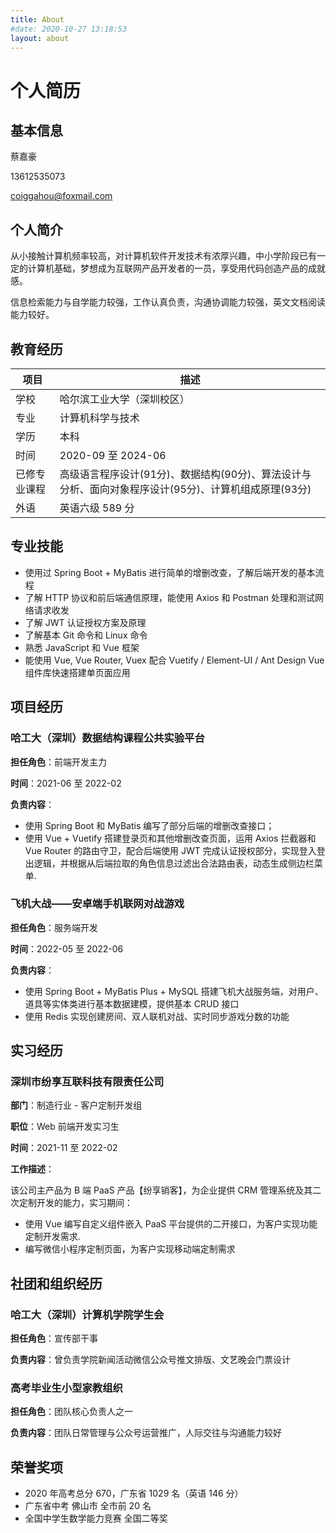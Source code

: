 ```yaml
---
title: About
#date: 2020-10-27 13:18:53
layout: about
---
```


# 个人简历

## 基本信息

蔡嘉豪

13612535073

coiggahou@foxmail.com

## 个人简介

从小接触计算机频率较高，对计算机软件开发技术有浓厚兴趣，中小学阶段已有一定的计算机基础，梦想成为互联网产品开发者的一员，享受用代码创造产品的成就感。

信息检索能力与自学能力较强，工作认真负责，沟通协调能力较强，英文文档阅读能力较好。

## 教育经历

| 项目         | 描述                                                         |
| ------------ | ------------------------------------------------------------ |
| 学校         | 哈尔滨工业大学（深圳校区）                                   |
| 专业         | 计算机科学与技术                                             |
| 学历         | 本科                                                         |
| 时间         | 2020-09 至 2024-06                                           |
| 已修专业课程 | 高级语言程序设计(91分)、数据结构(90分)、算法设计与分析、面向对象程序设计(95分)、计算机组成原理(93分) |
| 外语         | 英语六级 589 分                                              |

## 专业技能

- 使用过 Spring Boot + MyBatis 进行简单的增删改查，了解后端开发的基本流程
- 了解 HTTP 协议和前后端通信原理，能使用 Axios 和 Postman 处理和测试网络请求收发
- 了解 JWT 认证授权方案及原理
- 了解基本 Git 命令和 Linux 命令
- 熟悉 JavaScript 和 Vue 框架
- 能使用 Vue, Vue Router, Vuex 配合 Vuetify / Element-UI / Ant Design Vue 组件库快速搭建单页面应用

## 项目经历

### 哈工大（深圳）数据结构课程公共实验平台

**担任角色**：前端开发主力

**时间**：2021-06 至 2022-02

**负责内容**：

+ 使用 Spring Boot 和 MyBatis 编写了部分后端的增删改查接口；
+ 使用 Vue + Vuetify 搭建登录页和其他增删改查页面，运用 Axios 拦截器和 Vue Router 的路由守卫，配合后端使用 JWT 完成认证授权部分，实现登入登出逻辑，并根据从后端拉取的角色信息过滤出合法路由表，动态生成侧边栏菜单.

### 飞机大战——安卓端手机联网对战游戏

**担任角色**：服务端开发

**时间**：2022-05 至 2022-06

**负责内容**：

+ 使用 Spring Boot + MyBatis Plus + MySQL 搭建飞机大战服务端，对用户、道具等实体类进行基本数据建模，提供基本 CRUD 接口
+ 使用 Redis 实现创建房间、双人联机对战、实时同步游戏分数的功能

## 实习经历

### 深圳市纷享互联科技有限责任公司

**部门**：制造行业 - 客户定制开发组

**职位**：Web 前端开发实习生

**时间**：2021-11 至 2022-02

**工作描述**：

该公司主产品为 B 端 PaaS 产品【纷享销客】，为企业提供 CRM 管理系统及其二次定制开发的能力，实习期间：

- 使用 Vue 编写自定义组件嵌入 PaaS 平台提供的二开接口，为客户实现功能定制开发需求.
- 编写微信小程序定制页面，为客户实现移动端定制需求

## 社团和组织经历

### 哈工大（深圳）计算机学院学生会

**担任角色**：宣传部干事

**负责内容**：曾负责学院新闻活动微信公众号推文排版、文艺晚会门票设计

### 高考毕业生小型家教组织

**担任角色**：团队核心负责人之一

**负责内容**：团队日常管理与公众号运营推广，人际交往与沟通能力较好

## 荣誉奖项

+ 2020 年高考总分 670，广东省 1029 名（英语 146 分）
+ 广东省中考 佛山市 全市前 20 名
+ 全国中学生数学能力竞赛 全国二等奖